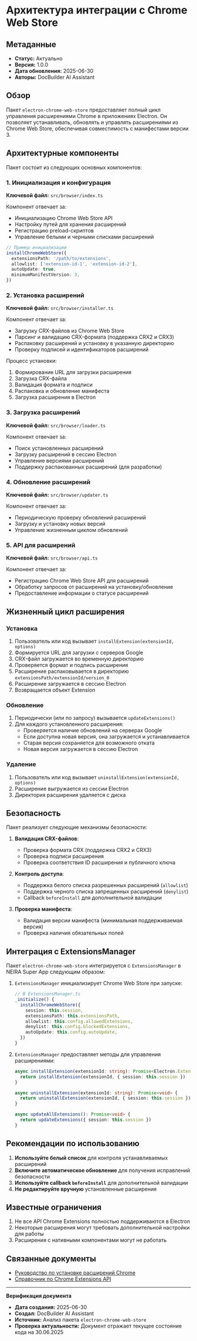 # Архитектура интеграции с Chrome Web Store

## Метаданные

- **Статус:** Актуально
- **Версия:** 1.0.0
- **Дата обновления:** 2025-06-30
- **Авторы:** DocBuilder AI Assistant

## Обзор

Пакет `electron-chrome-web-store` предоставляет полный цикл управления расширениями Chrome в приложениях Electron. Он позволяет устанавливать, обновлять и управлять расширениями из Chrome Web Store, обеспечивая совместимость с манифестами версии 3.

## Архитектурные компоненты

Пакет состоит из следующих основных компонентов:

### 1. Инициализация и конфигурация

**Ключевой файл:** `src/browser/index.ts`

Компонент отвечает за:

- Инициализацию Chrome Web Store API
- Настройку путей для хранения расширений
- Регистрацию preload-скриптов
- Управление белыми и черными списками расширений

```typescript
// Пример инициализации
installChromeWebStore({
  extensionsPath: '/path/to/extensions',
  allowlist: ['extension-id-1', 'extension-id-2'],
  autoUpdate: true,
  minimumManifestVersion: 3,
})
```

### 2. Установка расширений

**Ключевой файл:** `src/browser/installer.ts`

Компонент отвечает за:

- Загрузку CRX-файлов из Chrome Web Store
- Парсинг и валидацию CRX-формата (поддержка CRX2 и CRX3)
- Распаковку расширений и установку в указанную директорию
- Проверку подписей и идентификаторов расширений

Процесс установки:

1. Формирование URL для загрузки расширения
2. Загрузка CRX-файла
3. Валидация формата и подписи
4. Распаковка и обновление манифеста
5. Загрузка расширения в Electron

### 3. Загрузка расширений

**Ключевой файл:** `src/browser/loader.ts`

Компонент отвечает за:

- Поиск установленных расширений
- Загрузку расширений в сессию Electron
- Управление версиями расширений
- Поддержку распакованных расширений (для разработки)

### 4. Обновление расширений

**Ключевой файл:** `src/browser/updater.ts`

Компонент отвечает за:

- Периодическую проверку обновлений расширений
- Загрузку и установку новых версий
- Управление жизненным циклом обновлений

### 5. API для расширений

**Ключевой файл:** `src/browser/api.ts`

Компонент отвечает за:

- Регистрацию Chrome Web Store API для расширений
- Обработку запросов от расширений на установку/обновление
- Предоставление информации о статусе расширений

## Жизненный цикл расширения

### Установка

1. Пользователь или код вызывает `installExtension(extensionId, options)`
2. Формируется URL для загрузки с серверов Google
3. CRX-файл загружается во временную директорию
4. Проверяется формат и подпись расширения
5. Расширение распаковывается в директорию `extensionsPath/extensionId/version_0`
6. Расширение загружается в сессию Electron
7. Возвращается объект Extension

### Обновление

1. Периодически (или по запросу) вызывается `updateExtensions()`
2. Для каждого установленного расширения:
   - Проверяется наличие обновлений на серверах Google
   - Если доступна новая версия, она загружается и устанавливается
   - Старая версия сохраняется для возможного отката
   - Новая версия загружается в сессию Electron

### Удаление

1. Пользователь или код вызывает `uninstallExtension(extensionId, options)`
2. Расширение выгружается из сессии Electron
3. Директория расширения удаляется с диска

## Безопасность

Пакет реализует следующие механизмы безопасности:

1. **Валидация CRX-файлов**:
   - Проверка формата CRX (поддержка CRX2 и CRX3)
   - Проверка подписи расширения
   - Проверка соответствия ID расширения и публичного ключа

2. **Контроль доступа**:
   - Поддержка белого списка разрешенных расширений (`allowlist`)
   - Поддержка черного списка запрещенных расширений (`denylist`)
   - Callback `beforeInstall` для дополнительной валидации

3. **Проверка манифеста**:
   - Валидация версии манифеста (минимальная поддерживаемая версия)
   - Проверка наличия обязательных полей

## Интеграция с ExtensionsManager

Пакет `electron-chrome-web-store` интегрируется с `ExtensionsManager` в NEIRA Super App следующим образом:

1. `ExtensionsManager` инициализирует Chrome Web Store при запуске:

   ```typescript
   // В ExtensionsManager.ts
   _initialize() {
     installChromeWebStore({
       session: this.session,
       extensionsPath: this.extensionsPath,
       allowlist: this.config.allowedExtensions,
       denylist: this.config.blockedExtensions,
       autoUpdate: this.config.autoUpdate,
     })
   }
   ```

2. `ExtensionsManager` предоставляет методы для управления расширениями:

   ```typescript
   async installExtension(extensionId: string): Promise<Electron.Extension> {
     return installExtension(extensionId, { session: this.session })
   }
   
   async uninstallExtension(extensionId: string): Promise<void> {
     return uninstallExtension(extensionId, { session: this.session })
   }
   
   async updateAllExtensions(): Promise<void> {
     return updateExtensions({ session: this.session })
   }
   ```

## Рекомендации по использованию

1. **Используйте белый список** для контроля устанавливаемых расширений
2. **Включите автоматическое обновление** для получения исправлений безопасности
3. **Используйте callback `beforeInstall`** для дополнительной валидации
4. **Не редактируйте вручную** установленные расширения

## Известные ограничения

1. Не все API Chrome Extensions полностью поддерживаются в Electron
2. Некоторые расширения могут требовать дополнительной настройки для работы
3. Расширения с нативными компонентами могут не работать

## Связанные документы

- [Руководство по установке расширений Chrome](/02-how-to-guides/04-installing-chrome-extensions)
- [Справочник по Chrome Extensions API](/04-reference/02-chrome-extensions)

---

**Верификация документа**

- **Дата создания:** 2025-06-30
- **Создал:** DocBuilder AI Assistant
- **Источник:** Анализ пакета `electron-chrome-web-store`
- **Проверка актуальности:** Документ отражает текущее состояние кода на 30.06.2025
